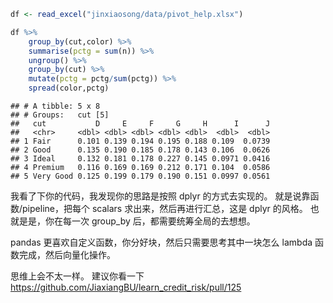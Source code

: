 
``` r
df <- read_excel("jinxiaosong/data/pivot_help.xlsx")  
```

``` r
df %>%
    group_by(cut,color) %>%
    summarise(pctg = sum(n)) %>% 
    ungroup() %>% 
    group_by(cut) %>% 
    mutate(pctg = pctg/sum(pctg)) %>% 
    spread(color,pctg)
```

    ## # A tibble: 5 x 8
    ## # Groups:   cut [5]
    ##   cut           D     E     F     G     H      I      J
    ##   <chr>     <dbl> <dbl> <dbl> <dbl> <dbl>  <dbl>  <dbl>
    ## 1 Fair      0.101 0.139 0.194 0.195 0.188 0.109  0.0739
    ## 2 Good      0.135 0.190 0.185 0.178 0.143 0.106  0.0626
    ## 3 Ideal     0.132 0.181 0.178 0.227 0.145 0.0971 0.0416
    ## 4 Premium   0.116 0.169 0.169 0.212 0.171 0.104  0.0586
    ## 5 Very Good 0.125 0.199 0.179 0.190 0.151 0.0997 0.0561

我看了下你的代码，我发现你的思路是按照 dplyr 的方式去实现的。 就是说靠函数/pipeline，把每个 scalars
求出来，然后再进行汇总，这是 dplyr 的风格。 也就是是，你在每一次 group\_by
后，都需要统筹全局的去想想。

pandas 更喜欢自定义函数，你分好块，然后只需要思考其中一块怎么 lambda 函数完成，然后向量化操作。

思维上会不太一样。 建议你看一下
<https://github.com/JiaxiangBU/learn_credit_risk/pull/125>
